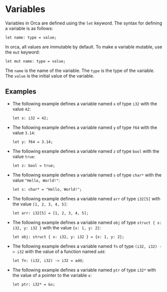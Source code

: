 # Variables

Variables in Orca are defined using the `let` keyword. The syntax for defining a variable is as follows:

```orca
let name: type = value;
```

In orca, all values are immutable by default. To make a variable mutable, use the `mut` keyword:

```orca
let mut name: type = value;
```

The `name` is the name of the variable. The `type` is the type of the variable. The `value` is the initial value of the variable.

## Examples

- The following example defines a variable named `x` of type `i32` with the value `42`:

  ```orca
  let x: i32 = 42;
  ```

- The following example defines a variable named `y` of type `f64` with the value `3.14`:

  ```orca
  let y: f64 = 3.14;
  ```

- The following example defines a variable named `z` of type `bool` with the value `true`:

  ```orca
  let z: bool = true;
  ```

- The following example defines a variable named `s` of type `char*` with the value `"Hello, World!"`:

  ```orca
  let s: char* = "Hello, World!";
  ```

- The following example defines a variable named `arr` of type `i32[5]` with the value `[1, 2, 3, 4, 5]`:

  ```orca
  let arr: i32[5] = [1, 2, 3, 4, 5];
  ```

- The following example defines a variable named `obj` of type `struct { x: i32, y: i32 }` with the value `{x: 1, y: 2}`:

  ```orca
  let obj: struct { x: i32, y: i32 } = {x: 1, y: 2};
  ```

- The following example defines a variable named `fn` of type `(i32, i32) -> i32` with the value of a function named `add`:

  ```orca
  let fn: (i32, i32) -> i32 = add;
  ```

- The following example defines a variable named `ptr` of type `i32*` with the value of a pointer to the variable `x`:

  ```orca
  let ptr: i32* = &x;
  ```
